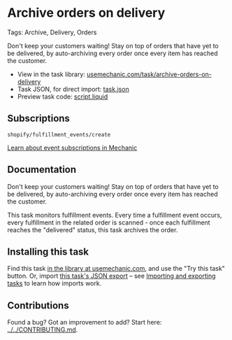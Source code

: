 # Archive orders on delivery

Tags: Archive, Delivery, Orders

Don't keep your customers waiting! Stay on top of orders that have yet to be delivered, by auto-archiving every order once every item has reached the customer.

* View in the task library: [usemechanic.com/task/archive-orders-on-delivery](https://usemechanic.com/task/archive-orders-on-delivery)
* Task JSON, for direct import: [task.json](../../tasks/archive-orders-on-delivery.json)
* Preview task code: [script.liquid](./script.liquid)

## Subscriptions

```liquid
shopify/fulfillment_events/create
```

[Learn about event subscriptions in Mechanic](https://docs.usemechanic.com/article/408-subscriptions)

## Documentation

Don't keep your customers waiting! Stay on top of orders that have yet to be delivered, by auto-archiving every order once every item has reached the customer.

This task monitors fulfillment events. Every time a fulfillment event occurs, every fulfillment in the related order is scanned - once each fulfillment reaches the "delivered" status, this task archives the order.

## Installing this task

Find this task [in the library at usemechanic.com](https://usemechanic.com/task/archive-orders-on-delivery), and use the "Try this task" button. Or, import [this task's JSON export](../../tasks/archive-orders-on-delivery.json) – see [Importing and exporting tasks](https://docs.usemechanic.com/article/505-importing-and-exporting-tasks) to learn how imports work.

## Contributions

Found a bug? Got an improvement to add? Start here: [../../CONTRIBUTING.md](../../CONTRIBUTING.md).
